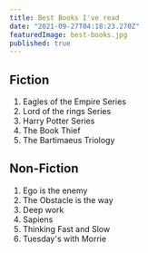 ```yaml
---
title: Best Books I've read
date: "2021-09-27T04:18:23.270Z"
featuredImage: best-books.jpg
published: true
---
```


## Fiction

1. Eagles of the Empire Series
2. Lord of the rings Series
3. Harry Potter Series
4. The Book Thief
5. The Bartimaeus Triology

## Non-Fiction

1. Ego is the enemy
2. The Obstacle is the way
3. Deep work
4. Sapiens
5. Thinking Fast and Slow
6. Tuesday's with Morrie
